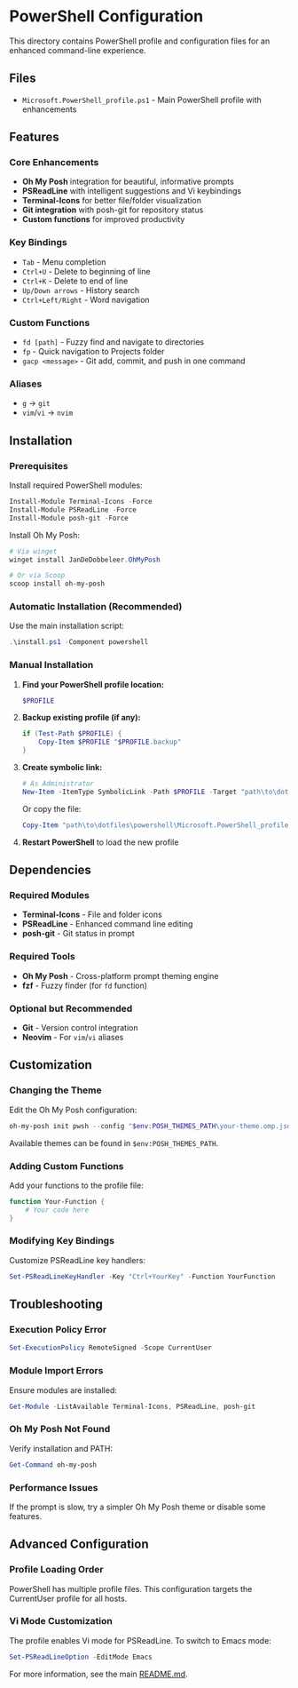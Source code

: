 # PowerShell Configuration

This directory contains PowerShell profile and configuration files for an enhanced command-line experience.

## Files

- `Microsoft.PowerShell_profile.ps1` - Main PowerShell profile with enhancements

## Features

### Core Enhancements
- **Oh My Posh** integration for beautiful, informative prompts
- **PSReadLine** with intelligent suggestions and Vi keybindings
- **Terminal-Icons** for better file/folder visualization
- **Git integration** with posh-git for repository status
- **Custom functions** for improved productivity

### Key Bindings
- `Tab` - Menu completion
- `Ctrl+U` - Delete to beginning of line
- `Ctrl+K` - Delete to end of line
- `Up/Down arrows` - History search
- `Ctrl+Left/Right` - Word navigation

### Custom Functions
- `fd [path]` - Fuzzy find and navigate to directories
- `fp` - Quick navigation to Projects folder
- `gacp <message>` - Git add, commit, and push in one command

### Aliases
- `g` → `git`
- `vim`/`vi` → `nvim`

## Installation

### Prerequisites
Install required PowerShell modules:
```powershell
Install-Module Terminal-Icons -Force
Install-Module PSReadLine -Force
Install-Module posh-git -Force
```

Install Oh My Posh:
```powershell
# Via winget
winget install JanDeDobbeleer.OhMyPosh

# Or via Scoop
scoop install oh-my-posh
```

### Automatic Installation (Recommended)
Use the main installation script:
```powershell
.\install.ps1 -Component powershell
```

### Manual Installation

1. **Find your PowerShell profile location:**
   ```powershell
   $PROFILE
   ```

2. **Backup existing profile (if any):**
   ```powershell
   if (Test-Path $PROFILE) {
       Copy-Item $PROFILE "$PROFILE.backup"
   }
   ```

3. **Create symbolic link:**
   ```powershell
   # As Administrator
   New-Item -ItemType SymbolicLink -Path $PROFILE -Target "path\to\dotfiles\powershell\Microsoft.PowerShell_profile.ps1" -Force
   ```

   Or copy the file:
   ```powershell
   Copy-Item "path\to\dotfiles\powershell\Microsoft.PowerShell_profile.ps1" $PROFILE -Force
   ```

4. **Restart PowerShell** to load the new profile

## Dependencies

### Required Modules
- **Terminal-Icons** - File and folder icons
- **PSReadLine** - Enhanced command line editing
- **posh-git** - Git status in prompt

### Required Tools
- **Oh My Posh** - Cross-platform prompt theming engine
- **fzf** - Fuzzy finder (for `fd` function)

### Optional but Recommended
- **Git** - Version control integration
- **Neovim** - For `vim`/`vi` aliases

## Customization

### Changing the Theme
Edit the Oh My Posh configuration:
```powershell
oh-my-posh init pwsh --config "$env:POSH_THEMES_PATH\your-theme.omp.json" | Invoke-Expression
```

Available themes can be found in `$env:POSH_THEMES_PATH`.

### Adding Custom Functions
Add your functions to the profile file:
```powershell
function Your-Function {
    # Your code here
}
```

### Modifying Key Bindings
Customize PSReadLine key handlers:
```powershell
Set-PSReadLineKeyHandler -Key "Ctrl+YourKey" -Function YourFunction
```

## Troubleshooting

### Execution Policy Error
```powershell
Set-ExecutionPolicy RemoteSigned -Scope CurrentUser
```

### Module Import Errors
Ensure modules are installed:
```powershell
Get-Module -ListAvailable Terminal-Icons, PSReadLine, posh-git
```

### Oh My Posh Not Found
Verify installation and PATH:
```powershell
Get-Command oh-my-posh
```

### Performance Issues
If the prompt is slow, try a simpler Oh My Posh theme or disable some features.

## Advanced Configuration

### Profile Loading Order
PowerShell has multiple profile files. This configuration targets the CurrentUser profile for all hosts.

### Vi Mode Customization
The profile enables Vi mode for PSReadLine. To switch to Emacs mode:
```powershell
Set-PSReadLineOption -EditMode Emacs
```

For more information, see the main [README.md](../README.md).